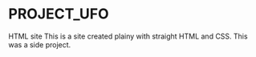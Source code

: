 # PROJECT_UFO
HTML site
This is a site created plainy with straight HTML and CSS. This was a side project.
